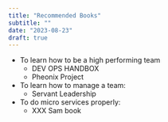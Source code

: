 ```yaml
---
title: "Recommended Books"
subtitle: ""
date: "2023-08-23"
draft: true
---
```


- To learn how to be a high performing team
  - DEV OPS HANDBOX
  - Pheonix Project
- To learn how to manage a team:
  - Servant Leadership
- To do micro services properly:
  - XXX Sam book
